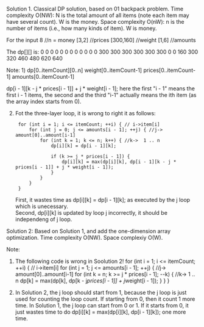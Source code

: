 Solution 1. Classical DP solution, based on 01 backpack problem.
Time complexity O(NW): N is the total amount of all items (note each item may have several count). W is the money.
Space complexity O(nW): n is the number of items (i.e., how many kinds of item). W is money.

For the input 
8  //n = money
[3,2] //prices
[300,160] //weight
[1,6] //amounts

The dp[][] is:
0 0 0 0 0 0 0 0 0 
0 0 0 300 300 300 300 300 300 
0 0 160 300 320 460 480 620 640 

Note:
1)
   dp[0..itemCount][0..n]
   weight[0..itemCount-1]
   prices[0..itemCount-1]
   amounts[0..itemCount-1]
   
   dp[i - 1][k - j * prices[i - 1]] + j * weight[i - 1];
   here the first "i - 1" means the first i - 1 items, the second and the third "i-1" actually means the ith item (as the array index starts from 0).
   
2) Fot the three-layer loop, it is wrong to right it as follows:
      
        for (int i = 1; i <= itemCount; ++i) { // i->item[i]
            for (int j = 0; j <= amounts[i - 1]; ++j) { //j-> amount[0]..amount[i-1]
                for (int k = 1; k <= n; k++) { //k->  1 .. n
                    dp[i][k] = dp[i - 1][k];
                    
                    if (k >= j * prices[i - 1]) {
                        dp[i][k] = max(dp[i][k], dp[i - 1][k - j * prices[i - 1]] + j * weight[i - 1]);
                    }
                }
            }
        }
		
	First, it wastes time as dp[i][k] = dp[i - 1][k]; as executed by the j loop which is unecessary.	
	Second, dp[i][k] is updated by loop j incorrectly, it should be independeng of j loop.

Solution 2:
Based on Solution 1, and add the one-dimension array optimization.
Time complexity O(NW).
Space complexiy O(W).

Note: 
1) The following code is wrong in Soolution 2!
        for (int i = 1; i <= itemCount; ++i) { // i->item[i]
            for (int j = 1; j <= amounts[i - 1]; ++j) { //j-> amount[0]..amount[i-1]
                for (int k = n; k >= j * prices[i - 1]; --k) { //k->  1 .. n
                    dp[k] = max(dp[k], dp[k - j*prices[i - 1]] + j*weight[i - 1]);
                }
            }
        }

2) In Solution 2, the j loop should start from 1, because the j loop is just used for counting the loop count. If starting from 0, then it count 1 more time.
In Solution 1, the j loop can start from 0 or 1. If it starts from 0, it just wastes time to do 
dp[i][k] = max(dp[i][k], dp[i - 1][k]);
one more time.          